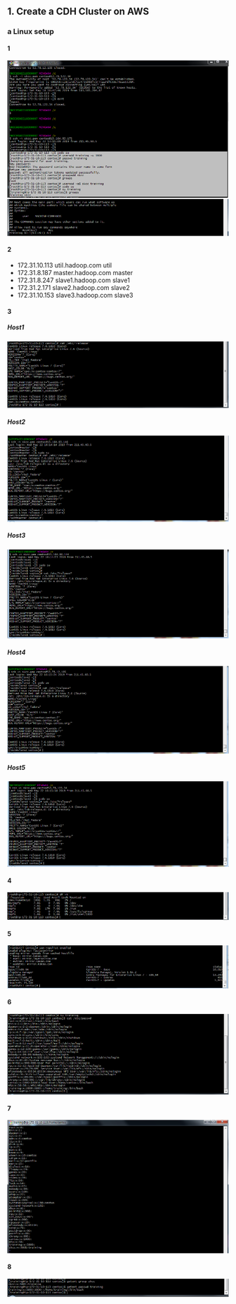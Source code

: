## 1. Create a CDH Cluster on AWS

### a Linux setup

#### 1 
![Alt text](https://github.com/Lee-Ho-Young/bigdata_0520/blob/master/contents/training계정생성.PNG)
![Alt text](https://github.com/Lee-Ho-Young/bigdata_0520/blob/master/contents/etc_sudoers.PNG)
 

#### 2

<ul>
 <li> 172.31.10.113 util.hadoop.com util </li>
 <li> 172.31.8.187 master.hadoop.com master </li>
 <li> 172.31.8.247 slave1.hadoop.com slave1 </li>
 <li> 172.31.2.171 slave2.hadoop.com slave2 </li>
 <li> 172.31.10.153 slave3.hadoop.com slave3 </li>
</ul>

#### 3

##### Host1
![Alt text](https://github.com/Lee-Ho-Young/bigdata_0520/blob/master/contents/linux버전확인_호스트1.PNG)

##### Host2
![Alt text](https://github.com/Lee-Ho-Young/bigdata_0520/blob/master/contents/linux버전확인_호스트2.PNG)

##### Host3
![Alt text](https://github.com/Lee-Ho-Young/bigdata_0520/blob/master/contents/linux버전확인_호스트3.PNG)

##### Host4
![Alt text](https://github.com/Lee-Ho-Young/bigdata_0520/blob/master/contents/linux버전확인_호스트4.PNG)

##### Host5
![Alt text](https://github.com/Lee-Ho-Young/bigdata_0520/blob/master/contents/linux버전확인_호스트5.PNG)

#### 4
![Alt text](https://github.com/Lee-Ho-Young/bigdata_0520/blob/master/contents/fileSystemCapacity.PNG)

#### 5
![Alt text](https://github.com/Lee-Ho-Young/bigdata_0520/blob/master/contents/yumRepoListEnabled.PNG)

#### 6
![Alt text](https://github.com/Lee-Ho-Young/bigdata_0520/blob/master/contents/etc_passwd_entries.PNG)

#### 7
![Alt text](https://github.com/Lee-Ho-Young/bigdata_0520/blob/master/contents/etc_groups_entries.PNG)

#### 8
![Alt text](https://github.com/Lee-Ho-Young/bigdata_0520/blob/master/contents/getent_command_list.PNG)
